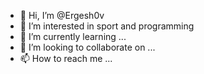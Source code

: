 - 👋 Hi, I’m @Ergesh0v
- 👀 I’m interested in sport and programming
- 🌱 I’m currently learning ...
- 💞️ I’m looking to collaborate on ...
- 📫 How to reach me ...

<!---
Ergesh0v/Ergesh0v is a ✨ special ✨ repository because its `README.md` (this file) appears on your GitHub profile.
You can click the Preview link to take a look at your changes.
--->
